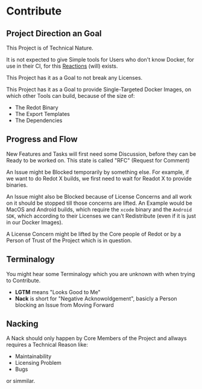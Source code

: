 # Contribute

## Project Direction an Goal

This Project is of Technical Nature.

It is not expected to give Simple tools for Users who don't know Docker,
for use in their CI, for this [Reactions]() (will) exists.

This Project has it as a Goal to not break any Licenses.

This Project has it as a Goal to provide Single-Targeted Docker Images,
on which other Tools can build, because of the size of:

- The Redot Binary
- The Export Templates
- The Dependencies

## Progress and Flow

New Features and Tasks will first need some Discussion,
before they can be Ready to be worked on. This state is called "RFC" (Request for Comment)

An Issue might be Blocked temporarily by something else.
For example, if we want to do Redot X builds, we first need to wait for Readot X to provide binaries.

An Issue might also be Blocked because of License Concerns
and all work on it should be stopped till those concerns are lifted.
An Example would be MacOS and Android builds, which require the `xcode` binary and the `Android SDK`,
which according to their Licenses we can't Redistribute
(even if it is just in our Docker Images).

A License Concern might be lifted by the Core people of Redot or by a Person of Trust of the Project which is in question.

## Terminalogy

You might hear some Terminalogy which you are unknown with when trying to Contribute.

- **LGTM** means "Looks Good to Me"
- **Nack** is short for "Negative Acknowoldgement", basicly a Person blocking an Issue from Moving Forward

## Nacking

A Nack should only happen by Core Members of the Project and allways requires a Technical Reason like:

- Maintainability
- Licensing Problem
- Bugs

or simmilar.

